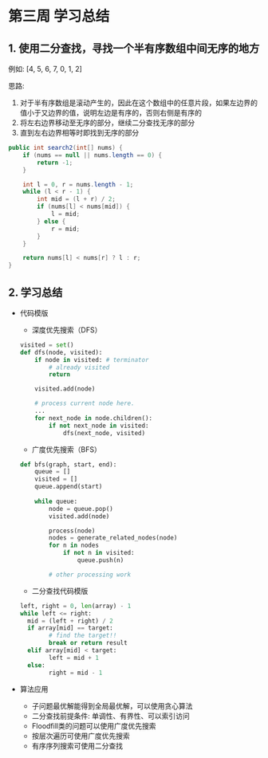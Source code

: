 # 第三周 学习总结

## 1. 使用二分查找，寻找一个半有序数组中间无序的地方
例如: [4, 5, 6, 7, 0, 1, 2]

思路: 
1. 对于半有序数组是滚动产生的，因此在这个数组中的任意片段，如果左边界的值小于又边界的值，说明左边是有序的，否则右侧是有序的
2. 将左右边界移动至无序的部分，继续二分查找无序的部分
3. 直到左右边界相等时即找到无序的部分
```java
public int search2(int[] nums) {
    if (nums == null || nums.length == 0) {
        return -1;
    }

    int l = 0, r = nums.length - 1;
    while (l < r - 1) {
        int mid = (l + r) / 2;
        if (nums[l] < nums[mid]) {
            l = mid;
        } else {
            r = mid;
        }
    }

    return nums[l] < nums[r] ? l : r;
}
```

## 2. 学习总结

* 代码模版
    * 深度优先搜索（DFS）
    ```python
    visited = set() 
    def dfs(node, visited):
        if node in visited: # terminator
	        # already visited 
	        return 

	    visited.add(node) 

	    # process current node here. 
	    ...
	    for next_node in node.children(): 
		    if not next_node in visited: 
			    dfs(next_node, visited)
    ```

    * 广度优先搜索（BFS）
    ```python
    def bfs(graph, start, end):
	    queue = []
        visited = []
	    queue.append(start) 
	    
	    while queue: 
		    node = queue.pop() 
		    visited.add(node)

		    process(node)
		    nodes = generate_related_nodes(node)
            for n in nodes
                if not n in visited: 
		            queue.push(n)

	        # other processing work 
    ```

    * 二分查找代码模版
    ```python
    left, right = 0, len(array) - 1 
    while left <= right: 
	  mid = (left + right) / 2 
	  if array[mid] == target: 
		    # find the target!! 
		    break or return result 
	  elif array[mid] < target: 
		    left = mid + 1 
	  else: 
		    right = mid - 1
    ```

* 算法应用
    * 子问题最优解能得到全局最优解，可以使用贪心算法
    * 二分查找前提条件: 单调性、有界性、可以索引访问
    * Floodfill类的问题可以使用广度优先搜索
    * 按层次遍历可使用广度优先搜索
    * 有序序列搜索可使用二分查找
